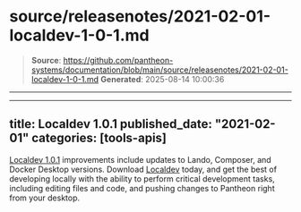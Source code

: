 # source/releasenotes/2021-02-01-localdev-1-0-1.md

> **Source**: https://github.com/pantheon-systems/documentation/blob/main/source/releasenotes/2021-02-01-localdev-1-0-1.md
> **Generated**: 2025-08-14 10:00:36

---

---
title: Localdev 1.0.1
published_date: "2021-02-01"
categories: [tools-apis]
---
[Localdev 1.0.1](/guides/local-development) improvements include updates to Lando, Composer, and Docker Desktop versions. Download [Localdev](/guides/local-development) today, and get the best of developing locally with the ability to perform critical development tasks, including editing files and code, and pushing changes to Pantheon right from your desktop.
